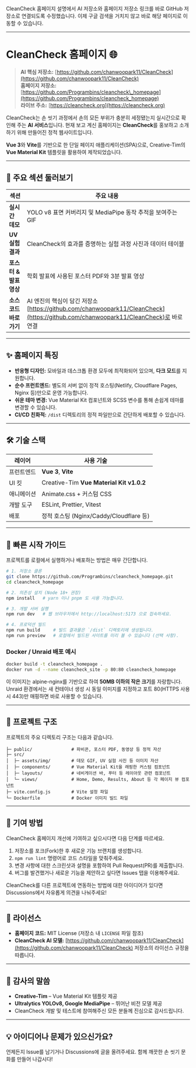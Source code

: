 CleanCheck 홈페이지 설명에서 AI 저장소와 홈페이지 저장소 링크를 바로 GitHub 저장소로 연결되도록 수정했습니다. 이제 구글 검색을 거치지 않고 바로 해당 페이지로 이동할 수 있습니다.

-----

# CleanCheck 홈페이지 🌐

> **AI 핵심 저장소:** [https://github.com/chanwoopark11/CleanCheck](https://github.com/chanwoopark11/CleanCheck)  
> **홈페이지 저장소:** [https://github.com/Programbins/cleancheck\_homepage](https://github.com/Programbins/cleancheck_homepage)  
> **라이브 주소:** [https://cleancheck.org](https://cleancheck.org)

CleanCheck는 손 씻기 과정에서 손의 모든 부위가 충분히 세정됐는지 실시간으로 확인해 주는 **AI 서비스**입니다. 현재 보고 계신 홈페이지는 **CleanCheck**를 홍보하고 소개하기 위해 만들어진 정적 웹사이트입니다.

**Vue 3**와 **Vite**를 기반으로 한 단일 페이지 애플리케이션(SPA)으로, Creative-Tim의 **Vue Material Kit** 템플릿을 활용하여 제작되었습니다.

-----

## 🌟 주요 섹션 둘러보기

| 섹션 | 주요 내용 |
|------|-----------|
| **실시간 데모** | YOLO v8 표면 커버리지 및 MediaPipe 동작 추적을 보여주는 GIF |
| **UV 실험 결과** | CleanCheck의 효과를 증명하는 실험 과정 사진과 데이터 테이블 |
| **포스터 & 발표 영상** | 학회 발표에 사용된 포스터 PDF와 3분 발표 영상 |
| **소스 코드 바로가기** | AI 엔진의 핵심이 담긴 저장소 [https://github.com/chanwoopark11/CleanCheck](https://github.com/chanwoopark11/CleanCheck)로 바로 연결 |

-----

## ✨ 홈페이지 특징

  * **반응형 디자인:** 모바일과 데스크톱 환경 모두에 최적화되어 있으며, **다크 모드**를 지원합니다.
  * **순수 프런트엔드:** 별도의 서버 없이 정적 호스팅(Netlify, Cloudflare Pages, Nginx 등)만으로 운영 가능합니다.
  * **쉬운 테마 변경:** Vue Material Kit 컴포넌트와 SCSS 변수를 통해 손쉽게 테마를 변경할 수 있습니다.
  * **CI/CD 친화적:** `/dist` 디렉토리의 정적 파일만으로 간단하게 배포할 수 있습니다.

-----

## 🛠 기술 스택

| 레이어 | 사용 기술 |
|--------|-----------|
| 프런트엔드 | **Vue 3**, **Vite** |
| UI 킷 | Creative-Tim **Vue Material Kit v1.0.2** |
| 애니메이션 | Animate.css + 커스텀 CSS |
| 개발 도구 | ESLint, Prettier, Vitest |
| 배포 | 정적 호스팅 (Nginx/Caddy/Cloudflare 등) |

-----

## 🚀 빠른 시작 가이드

프로젝트를 로컬에서 실행하거나 배포하는 방법은 매우 간단합니다.

```bash
# 1. 저장소 클론
git clone https://github.com/Programbins/cleancheck_homepage.git
cd cleancheck_homepage

# 2. 의존성 설치 (Node 18+ 권장)
npm install   # yarn 이나 pnpm 도 사용 가능합니다.

# 3. 개발 서버 실행
npm run dev   # 웹 브라우저에서 http://localhost:5173 으로 접속하세요.

# 4. 프로덕션 빌드
npm run build     # 빌드 결과물은 `/dist` 디렉토리에 생성됩니다.
npm run preview   # 로컬에서 빌드된 사이트를 미리 볼 수 있습니다 (선택 사항).
```

### Docker / Unraid 배포 예시

```bash
docker build -t cleancheck_homepage .
docker run -d --name cleancheck_site -p 80:80 cleancheck_homepage
```

이 이미지는 alpine-nginx를 기반으로 하여 **50MB 이하의 작은 크기**를 자랑합니다. Unraid 환경에서는 새 컨테이너 생성 시 동일 이미지를 지정하고 포트 80(HTTPS 사용 시 443)만 매핑하면 바로 사용할 수 있습니다.

-----

## 📂 프로젝트 구조

프로젝트의 주요 디렉토리 구조는 다음과 같습니다.

```
├─ public/               # 파비콘, 포스터 PDF, 동영상 등 정적 자산
├─ src/
│  ├─ assets/img/        # 데모 GIF, UV 실험 사진 등 이미지 자산
│  ├─ components/        # Vue Material Kit을 래핑한 커스텀 컴포넌트
│  ├─ layouts/           # 네비게이션 바, 푸터 등 레이아웃 관련 컴포넌트
│  └─ views/             # Home, Demo, Results, About 등 각 페이지 뷰 컴포넌트
├─ vite.config.js        # Vite 설정 파일
└─ Dockerfile            # Docker 이미지 빌드 파일
```

-----

## 🤝 기여 방법

CleanCheck 홈페이지 개선에 기여하고 싶으시다면 다음 단계를 따르세요.

1.  저장소를 포크(Fork)한 후 새로운 기능 브랜치를 생성합니다.
2.  `npm run lint` 명령어로 코드 스타일을 맞춰주세요.
3.  변경 사항에 대한 스크린샷과 설명을 포함하여 Pull Request(PR)를 제출합니다.
4.  버그를 발견했거나 새로운 기능을 제안하고 싶다면 Issues 탭을 이용해주세요.

CleanCheck를 다른 프로젝트에 연동하는 방법에 대한 아이디어가 있다면 Discussions에서 자유롭게 의견을 나눠주세요\!

-----

## 📜 라이선스

  * **홈페이지 코드:** MIT License (저장소 내 `LICENSE` 파일 참조)
  * **CleanCheck AI 모델:** [https://github.com/chanwoopark11/CleanCheck](https://github.com/chanwoopark11/CleanCheck) 저장소의 라이선스 규정을 따릅니다.

-----

## 🙏 감사의 말씀

  * **Creative-Tim** – Vue Material Kit 템플릿 제공
  * **Ultralytics YOLOv8, Google MediaPipe** – 뛰어난 비전 모델 제공
  * CleanCheck 개발 및 테스트에 참여해주신 모든 분들께 진심으로 감사드립니다.

-----

## 💡 아이디어나 문제가 있으신가요?

언제든지 Issue를 남기거나 Discussions에 글을 올려주세요. 함께 깨끗한 손 씻기 문화를 만들어 나갑시다\!